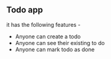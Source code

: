 ## Todo app
it has the following features - 

- Anyone can create a todo 
- Anyone can see their existing to do 
- Anyone can mark todo as done 